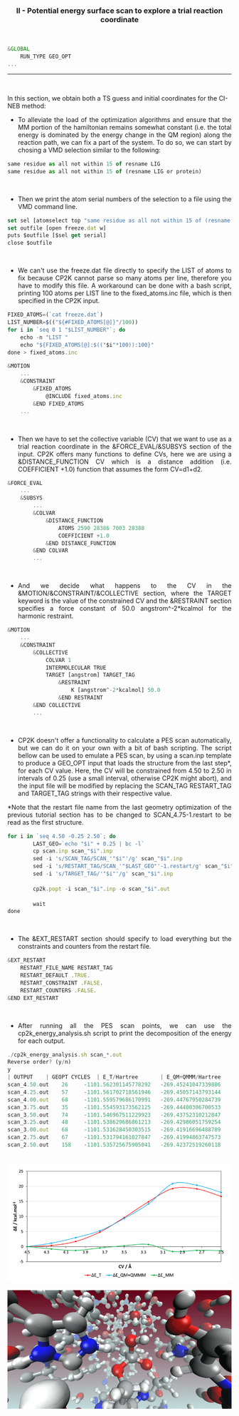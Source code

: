  <h3><p align="center"> <b> II - Potential energy surface scan to explore a trial reaction coordinate</b> </p> </h3>

<br/>

```js
&GLOBAL
    RUN_TYPE GEO_OPT
...
```

---

<br/>
 
In this section, we obtain both a TS guess and initial coordinates for the CI-NEB method:

- <p align="justify">To alleviate the load of the optimization algorithms and ensure that the MM portion of the hamiltonian remains somewhat constant (i.e. the total energy is dominated by the energy change in the QM region) along the reaction path, we can fix a part of the system. To do so, we can start by chosing a VMD selection similar to the following:</p>

```js
same residue as all not within 15 of resname LIG
same residue as all not within 15 of (resname LIG or protein)
```

<br/>
 
- <p align="justify">Then we print the atom serial numbers of the selection to a file using the VMD command line.</p>

```js
set sel [atomselect top "same residue as all not within 15 of (resname LIG or protein)"]
set outfile [open freeze.dat w]
puts $outfile [$sel get serial]
close $outfile
```

<br/>
 
- <p align="justify">We can't use the freeze.dat file directly to specify the LIST of atoms to fix because CP2K cannot parse so many atoms per line, therefore you have to modify this file. A workaround can be done with a bash script, printing 100 atoms per LIST line to the fixed_atoms.inc file, which is then specified in the CP2K input.</p>

```js 
FIXED_ATOMS=(`cat freeze.dat`)
LIST_NUMBER=$(("${#FIXED_ATOMS[@]}"/100))
for i in `seq 0 1 "$LIST_NUMBER"`; do 
    echo -n "LIST "
    echo "${FIXED_ATOMS[@]:$(("$i"*100)):100}"
done > fixed_atoms.inc
```
```js
&MOTION
    ...
    &CONSTRAINT
        &FIXED_ATOMS
            @INCLUDE fixed_atoms.inc
        &END FIXED_ATOMS
    ...
```

<br/>
 
- <p align="justify">Then we have to set the collective variable (CV) that we want to use as a trial reaction coordinate in the &FORCE_EVAL/&SUBSYS section of the input. CP2K offers many functions to define CVs, here we are using a &DISTANCE_FUNCTION CV which is a distance addition (i.e. COEFFICIENT +1.0) function that assumes the form CV=d1+d2.</p>

```js
&FORCE_EVAL
    ...
    &SUBSYS
        ...
        &COLVAR
            &DISTANCE_FUNCTION
                ATOMS 2590 28386 7003 28388
                COEFFICIENT +1.0
            &END DISTANCE_FUNCTION
        &END COLVAR
        ...
```

<br/>
 
- <p align="justify">And we decide what happens to the CV in the &MOTION/&CONSTRAINT/&COLLECTIVE section, where the TARGET keyword is the value of the constrained CV and the &RESTRAINT section specifies a force constant of 50.0 angstrom^-2*kcalmol for the harmonic restraint.</p>

```js
&MOTION
    ...
    &CONSTRAINT
        &COLLECTIVE
            COLVAR 1
            INTERMOLECULAR TRUE
            TARGET [angstrom] TARGET_TAG
                &RESTRAINT
                    K [angstrom^-2*kcalmol] 50.0
                &END RESTRAINT
        &END COLLECTIVE
        ...
```

<br/>
 
- <p align="justify">CP2K doesn't offer a functionality to calculate a PES scan automatically, but we can do it on your own with a bit of bash scripting. The script bellow can be used to emulate a PES scan, by using a scan.inp template to produce a GEO_OPT input that loads the structure from the last step*, for each CV value. Here, the CV will be constrained from 4.50 to 2.50 in intervals of 0.25 (use a small interval, otherwise CP2K might abort), and the input file will be modified by replacing the SCAN_TAG RESTART_TAG and TARGET_TAG strings with their respective value.</p>

<p align="justify">*Note that the restart file name from the last geometry optimization of the previous tutorial section has to be changed to SCAN_4.75-1.restart to be read as the first structure.</p>

```js
for i in `seq 4.50 -0.25 2.50`; do
        LAST_GEO=`echo "$i" + 0.25 | bc -l`
        cp scan.inp scan_"$i".inp
        sed -i 's/SCAN_TAG/SCAN_'"$i"'/g' scan_"$i".inp
        sed -i 's/RESTART_TAG/SCAN_'"$LAST_GEO"'-1.restart/g' scan_"$i".inp
        sed -i 's/TARGET_TAG/'"$i"'/g' scan_"$i".inp

        cp2k.popt -i scan_"$i".inp -o scan_"$i".out

        wait
done
```

<br/>
 
- <p align="justify">The &EXT_RESTART section should specify to load everything but the constraints and counters from the restart file.</p>

```js
&EXT_RESTART
    RESTART_FILE_NAME RESTART_TAG
    RESTART_DEFAULT .TRUE.
    RESTART_CONSTRAINT .FALSE.
    RESTART_COUNTERS .FALSE.
&END EXT_RESTART
```

<br/>
 
- <p align="justify">After running all the PES scan points, we can use the cp2k_energy_analysis.sh script to print the decomposition of the energy for each output.</p>

```js
./cp2k_energy_analysis.sh scan_*.out
Reverse order? (y/n)
y
| OUTPUT 	| GEOPT CYCLES 	| E_T/Hartree 		| E_QM+QMMM/Hartree 	| E_MM/Hartree 		| ΔE_T/kcal.mol-1 	| ΔE_QM+QMMM/kcal.mol-1 | ΔE_MM/kcal.mol-1 	|
scan_4.50.out 	 26 	-1101.562301145778292 	-269.45241047339886 	-832.109890672379432	0.000000000000000	0.000000000000000	0.000000000000000
scan_4.25.out 	 57 	-1101.561702718561946 	-269.45057143793144 	-832.111131280630506	0.375513078257115	1.153994755806050	-0.778481677548935
scan_4.00.out 	 68 	-1101.559579686170991 	-269.44767950284739 	-832.111900183323601	1.707715903581377	2.968684021047425	-1.260968117466047
scan_3.75.out 	 35 	-1101.554593173562125 	-269.44400306700533 	-832.110590106556795	4.836752565644793	5.275647511940075	-0.438894946295282
scan_3.50.out 	 74 	-1101.546967511229923 	-269.43752310212847 	-832.109444409101453	9.621855679101548	9.341825472169725	0.280030206931823
scan_3.25.out 	 48 	-1101.538629686861213 	-269.42986051759254 	-832.108769169268673	14.853840470467073	14.150097268465800	0.703743202001272
scan_3.00.out 	 68 	-1101.531628450303515 	-269.41916696488789 	-832.112461485415625	19.247116410422567	20.860301590633675	-1.613185180211108
scan_2.75.out 	 67 	-1101.531794161027847 	-269.41994863747573 	-832.111845523552117	19.143132930904237	20.369802041764075	-1.226669110859837
scan_2.50.out 	 158 	-1101.535725675905041 	-269.42372519260118 	-832.112000483303861	16.676107345465003	18.000013700544200	-1.323906355079197
```

<br/>
 
 <div align="center">
    <img src="plot_I.png">
</div>
 
 <br/>
 
<div align="center">
    <img src="scan.gif">
</div>

